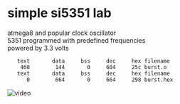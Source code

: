#  simple si5351 lab

atmega8 and popular clock oscillator<br>
5351 programmed with predefined frequencies<br>
powered by 3.3 volts<br>

`   text	   data	    bss	    dec	    hex	filename`<br>
`    460	    144	      0	    604	    25c	burst.o`<br>
`   text	   data	    bss	    dec	    hex	filename`<br>
`      0	    664	      0	    664	    298	burst.hex`<br>

![video](video.gif)
